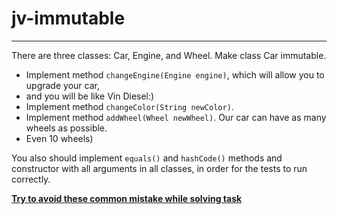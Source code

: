 # jv-immutable


---
There are three classes: Car, Engine, and Wheel. Make class Car immutable.

* Implement method `changeEngine(Engine engine)`, which will allow you to upgrade your car, 
* and you will be like Vin Diesel:)
* Implement method `changeColor(String newColor)`.
* Implement method `addWheel(Wheel newWheel)`. Our car can have as many wheels as possible. 
* Even 10 wheels)

You also should implement `equals()` and `hashCode()` methods and constructor with all 
arguments in all classes, in order for the tests to run correctly.

**[Try to avoid these common mistake while solving task](./checklist.md)**
